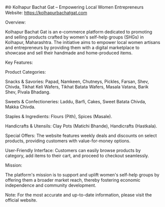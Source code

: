 #🌐 Kolhapur Bachat Gat – Empowering Local Women Entrepreneurs
Website: https://kolhapurbachatgat.com

Overview:

Kolhapur Bachat Gat is an e-commerce platform dedicated to promoting and selling products crafted by women's self-help groups (SHGs) in Kolhapur, Maharashtra. The initiative aims to empower local women artisans and entrepreneurs by providing them with a digital marketplace to showcase and sell their handmade and home-produced items.​

Key Features:

Product Categories:

Snacks & Savories: Papad, Namkeen, Chutneys, Pickles, Farsan, Shev, Chivda, Tikhat Keli Wafers, Tikhat Batata Wafers, Masala Vatana, Barik Shev, Pivala Bhadang.

Sweets & Confectioneries: Laddu, Barfi, Cakes, Sweet Batata Chivda, Makka Chivda.

Staples & Ingredients: Flours (Pith), Spices (Masale).

Handicrafts & Utensils: Clay Pots (Matichi Bhande), Handicrafts (Hastkala).​

Special Offers: The website features weekly deals and discounts on select products, providing customers with value-for-money options.​

User-Friendly Interface: Customers can easily browse products by category, add items to their cart, and proceed to checkout seamlessly.​

Mission:

The platform's mission is to support and uplift women's self-help groups by offering them a broader market reach, thereby fostering economic independence and community development.​

Note: For the most accurate and up-to-date information, please visit the official website.

